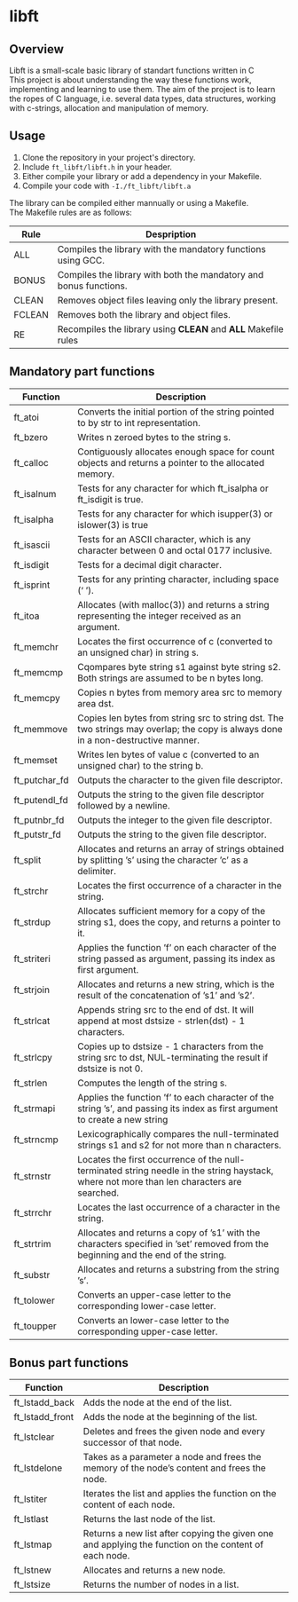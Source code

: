 # libft
## Overview

Libft is a small-scale basic library of standart functions written in C\
This project is about understanding the way these functions work, implementing 
and learning to use them. The aim of the project is to learn the ropes of C language,
i.e. several data types, data structures, working with c-strings, allocation and manipulation of memory.

## Usage

1. Clone the repository in your project's directory.
2. Include `ft_libft/libft.h` in your header.
3. Either compile your library or add a dependency in your Makefile.
4. Compile your code with `-I./ft_libft/libft.a`

The library can be compiled either mannually or using a Makefile.\
The Makefile rules are as follows:

| Rule | Despription |
| ---- | ----------- |
| ALL | Compiles the library with the mandatory functions using GCC. |
| BONUS | Compiles the library with both the mandatory and bonus functions. |
| CLEAN | Removes object files leaving only the library present. |
| FCLEAN | Removes both the library and object files. |
| RE | Recompiles the library using **CLEAN** and **ALL** Makefile rules |

## Mandatory part functions

| Function | Description |
| -------- | ----------- |
| ft_atoi | Converts the initial portion of the string pointed to by str to int representation. |
| ft_bzero | Writes n zeroed bytes to the string s. |
| ft_calloc | Contiguously allocates enough space for count objects and returns a pointer to the allocated memory. |
| ft_isalnum | Tests for any character for which ft_isalpha or ft_isdigit is true. |
| ft_isalpha | Tests for any character for which isupper(3) or islower(3) is true |
| ft_isascii | Tests for an ASCII character, which is any character between 0 and octal 0177 inclusive. |
| ft_isdigit | Tests for a decimal digit character. |
| ft_isprint | Tests for any printing character, including space (‘ ’). |
| ft_itoa | Allocates (with malloc(3)) and returns a string representing the integer received as an argument. |
| ft_memchr | Locates the first occurrence of c (converted to an unsigned char) in string s. |
| ft_memcmp | Cqompares byte string s1 against byte string s2.  Both strings are assumed to be n bytes long. |
| ft_memcpy | Copies n bytes from memory area src to memory area dst. |
| ft_memmove | Copies len bytes from string src to string dst.  The two strings may overlap; the copy is always done in a non-destructive manner. |
| ft_memset | Writes len bytes of value c (converted to an unsigned char) to the string b. |
| ft_putchar_fd | Outputs the character to the given file descriptor. |
| ft_putendl_fd | Outputs the string to the given file descriptor followed by a newline. |
| ft_putnbr_fd | Outputs the integer to the given file descriptor. |
| ft_putstr_fd | Outputs the string to the given file descriptor. |
| ft_split | Allocates and returns an array of strings obtained by splitting ’s’ using the character ’c’ as a delimiter. |
| ft_strchr | Locates the first occurrence of a character in the string. |
| ft_strdup | Allocates sufficient memory for a copy of the string s1, does the copy, and returns a pointer to it. |
| ft_striteri | Applies the function ’f’ on each character of the string passed as argument, passing its index as first argument. |
| ft_strjoin | Allocates and returns a new string, which is the result of the concatenation of ’s1’ and ’s2’. |
| ft_strlcat | Appends string src to the end of dst.  It will append at most dstsize - strlen(dst) - 1 characters. |
| ft_strlcpy | Copies up to dstsize - 1 characters from the string src to dst, NUL-terminating the result if dstsize is not 0. |
| ft_strlen | Computes the length of the string s. |
| ft_strmapi | Applies the function ’f’ to each character of the string ’s’, and passing its index as first argument to create a new string |
| ft_strncmp | Lexicographically compares the null-terminated strings s1 and s2 for not more than n characters. |
| ft_strnstr | Locates the first occurrence of the null-terminated string needle in the string haystack, where not more than len characters are searched. |
| ft_strrchr | Locates the last occurrence of a character in the string. |
| ft_strtrim | Allocates and returns a copy of ’s1’ with the characters specified in ’set’ removed from the beginning and the end of the string. |
| ft_substr | Allocates and returns a substring from the string ’s’. |
| ft_tolower | Converts an upper-case letter to the corresponding lower-case letter. |
| ft_toupper | Converts an lower-case letter to the corresponding upper-case letter. |


## Bonus part functions

| Function | Description |
| -------- | ----------- |
| ft_lstadd_back | Adds the node at the end of the list. |
| ft_lstadd_front | Adds the node at the beginning of the list. |
| ft_lstclear | Deletes and frees the given node and every successor of that node. |
| ft_lstdelone | Takes as a parameter a node and frees the memory of the node’s content and frees the node. |
| ft_lstiter | Iterates the list and applies the function on the content of each node. |
| ft_lstlast | Returns the last node of the list. |
| ft_lstmap | Returns a new list after copying the given one and applying the function on the content of each node. |
| ft_lstnew | Allocates and returns a new node. |
| ft_lstsize | Returns the number of nodes in a list. |


